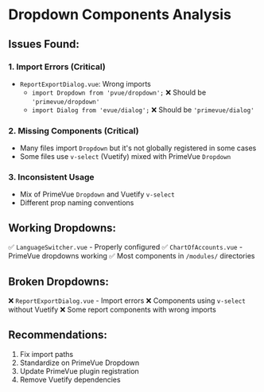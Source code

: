 # Dropdown Components Analysis

## Issues Found:

### 1. **Import Errors** (Critical)
- `ReportExportDialog.vue`: Wrong imports
  - `import Dropdown from 'pvue/dropdown';` ❌ Should be `'primevue/dropdown'`
  - `import Dialog from 'evue/dialog';` ❌ Should be `'primevue/dialog'`

### 2. **Missing Components** (Critical)
- Many files import `Dropdown` but it's not globally registered in some cases
- Some files use `v-select` (Vuetify) mixed with PrimeVue `Dropdown`

### 3. **Inconsistent Usage**
- Mix of PrimeVue `Dropdown` and Vuetify `v-select`
- Different prop naming conventions

## Working Dropdowns:
✅ `LanguageSwitcher.vue` - Properly configured
✅ `ChartOfAccounts.vue` - PrimeVue dropdowns working
✅ Most components in `/modules/` directories

## Broken Dropdowns:
❌ `ReportExportDialog.vue` - Import errors
❌ Components using `v-select` without Vuetify
❌ Some report components with wrong imports

## Recommendations:
1. Fix import paths
2. Standardize on PrimeVue Dropdown
3. Update PrimeVue plugin registration
4. Remove Vuetify dependencies